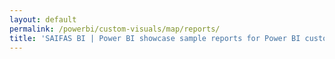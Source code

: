```yaml
---
layout: default
permalink: /powerbi/custom-visuals/map/reports/
title: 'SAIFAS BI | Power BI showcase sample reports for Power BI custom visual - SAIFAS Map'
---
```

